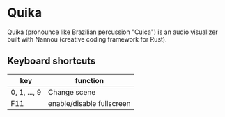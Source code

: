 # Quika

Quika (pronounce like Brazilian percussion "Cuica") is an audio visualizer built with Nannou (creative coding framework for Rust).

## Keyboard shortcuts

| key          | function                  |
| ------------ | ------------------------- |
| 0, 1, ..., 9 | Change scene              |
| F11          | enable/disable fullscreen |
